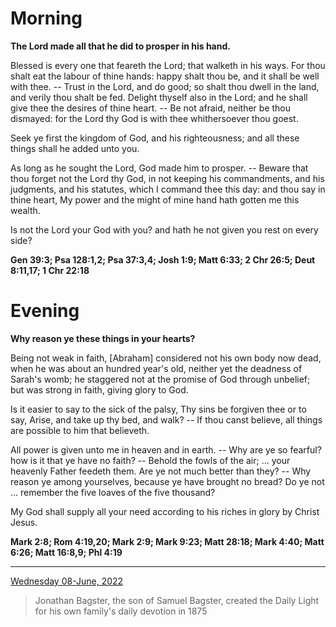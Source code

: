 # Morning

**The Lord made all that he did to prosper in his hand.**
 
Blessed is every one that feareth the Lord; that walketh in his ways. For thou shalt eat the labour of thine hands: happy shalt thou be, and it shall be well with thee. -- Trust in the Lord, and do good; so shalt thou dwell in the land, and verily thou shalt be fed. Delight thyself also in the Lord; and he shall give thee the desires of thine heart. -- Be not afraid, neither be thou dismayed: for the Lord thy God is with thee whithersoever thou goest.
 
Seek ye first the kingdom of God, and his righteousness; and all these things shall he added unto you.
 
As long as he sought the Lord, God made him to prosper. -- Beware that thou forget not the Lord thy God, in not keeping his commandments, and his judgments, and his statutes, which I command thee this day: and thou say in thine heart, My power and the might of mine hand hath gotten me this wealth.
 
Is not the Lord your God with you? and hath he not given you rest on every side?  

**Gen 39:3; Psa 128:1,2; Psa 37:3,4; Josh 1:9; Matt 6:33; 2 Chr 26:5; Deut 8:11,17; 1 Chr 22:18**

# Evening

**Why reason ye these things in your hearts?**
 
Being not weak in faith, [Abraham] considered not his own body now dead, when he was about an hundred year's old, neither yet the deadness of Sarah's womb; he staggered not at the promise of God through unbelief; but was strong in faith, giving glory to God.
 
Is it easier to say to the sick of the palsy, Thy sins be forgiven thee or to say, Arise, and take up thy bed, and walk? -- If thou canst believe, all things are possible to him that believeth.
 
All power is given unto me in heaven and in earth. -- Why are ye so fearful? how is it that ye have no faith? -- Behold the fowls of the air; ... your heavenly Father feedeth them. Are ye not much better than they? -- Why reason ye among yourselves, because ye have brought no bread? Do ye not ... remember the five loaves of the five thousand?
 
My God shall supply all your need according to his riches in glory by Christ Jesus.  

**Mark 2:8; Rom 4:19,20; Mark 2:9; Mark 9:23; Matt 28:18; Mark 4:40; Matt 6:26; Matt 16:8,9; Phl 4:19**

---

[Wednesday 08-June, 2022](https://t.me/s/daily_light)

> Jonathan Bagster, the son of Samuel Bagster, created the Daily Light for his own family's daily devotion in 1875

